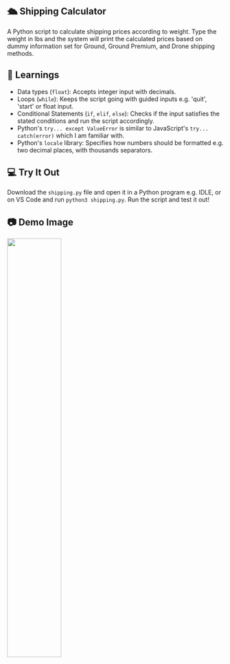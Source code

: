 ## 🛳️ Shipping Calculator

A Python script to calculate shipping prices according to weight. Type the weight in lbs and the system will print the calculated prices based on dummy information set for Ground, Ground Premium, and Drone shipping methods.

## 📝 Learnings

- Data types (`float`): Accepts integer input with decimals.
- Loops (`while`): Keeps the script going with guided inputs e.g. 'quit', 'start' or float input.
- Conditional Statements (`if`, `elif`, `else`): Checks if the input satisfies the stated conditions and run the script accordingly.
- Python's `try... except ValueError` is similar to JavaScript's `try... catch(error)` which I am familiar with.
- Python's `locale` library: Specifies how numbers should be formatted e.g. two decimal places, with thousands separators.

## 💻 Try It Out

Download the `shipping.py` file and open it in a Python program e.g. IDLE, or on VS Code and run `python3 shipping.py`. Run the script and test it out!
  
## 📷 Demo Image

<img src="https://github.com/evangelenesiyin/py-shipping/assets/108106809/8f42fe0b-1bc7-444c-b56c-048ecf9428f5" width="50%" />
